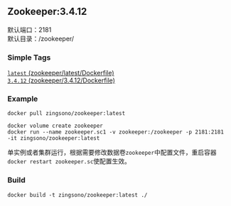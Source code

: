 ## Zookeeper:3.4.12

默认端口：2181     
默认目录：/zookeeper/

### Simple Tags

[`latest` (zookeeper/latest/Dockerfile)](https://github.com/zingsono/Docker/tree/master/zingsono/zookeeper/latest/Dockerfile)  
[`3.4.12` (zookeeper/3.4.12/Dockerfile)](https://github.com/zingsono/Docker/tree/master/zingsono/zookeeper/3.4.12/Dockerfile)     


### Example

```
docker pull zingsono/zookeeper:latest

docker volume create zookeeper 
docker run --name zookeeper.sc1 -v zookeeper:/zookeeper -p 2181:2181  -it zingsono/zookeeper:latest

```

单实例或者集群运行，根据需要修改数据卷`zookeeper`中配置文件，重启容器`docker restart zookeeper.sc`使配置生效。


### Build

```
docker build -t zingsono/zookeeper:latest ./
```